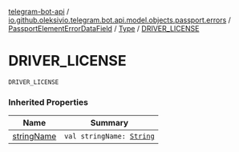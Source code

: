 [telegram-bot-api](../../../index.md) / [io.github.oleksivio.telegram.bot.api.model.objects.passport.errors](../../index.md) / [PassportElementErrorDataField](../index.md) / [Type](index.md) / [DRIVER_LICENSE](./-d-r-i-v-e-r_-l-i-c-e-n-s-e.md)

# DRIVER_LICENSE

`DRIVER_LICENSE`

### Inherited Properties

| Name | Summary |
|---|---|
| [stringName](string-name.md) | `val stringName: `[`String`](https://kotlinlang.org/api/latest/jvm/stdlib/kotlin/-string/index.html) |
